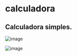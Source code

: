 # calculadora

<h2>Calculadora simples.</h2>

![image](https://user-images.githubusercontent.com/113471098/223120692-dde5bb06-f3e5-47de-aa01-cbfeaf49cc6c.png)


![image](https://user-images.githubusercontent.com/113471098/223120836-6e037d3b-4256-425e-9692-bdba0efb6be6.png)


